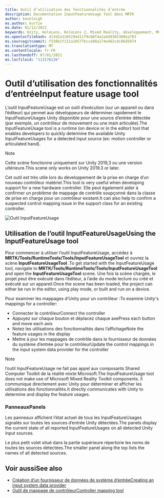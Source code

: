 ```yaml
---
title: Outil d’utilisation des fonctionnalités d’entrée
description: Documentation InputFeatureUsage Tool dans MRTK
author: keveleigh
ms.author: kurtie
ms.date: 01/12/2021
keywords: Unity, HoloLens, HoloLens 2, Mixed Reality, développement, MRTK
ms.openlocfilehash: 413d2a3105294411f9c08f4a2add9365389ea783
ms.sourcegitcommit: f338b1f121a10577bcce08a174e462cdc86d5874
ms.translationtype: MT
ms.contentlocale: fr-FR
ms.lasthandoff: 07/01/2021
ms.locfileid: "113176126"
---
```

# <a name="input-feature-usage-tool"></a><span data-ttu-id="07453-104">Outil d’utilisation des fonctionnalités d’entrée</span><span class="sxs-lookup"><span data-stu-id="07453-104">Input feature usage tool</span></span>

<span data-ttu-id="07453-105">L’outil InputFeatureUsage est un outil d’exécution (sur un appareil ou dans l’éditeur) qui permet aux développeurs de déterminer rapidement le InputFeatureUsages Unity disponible pour une source d’entrée détectée (par exemple, un contrôleur de mouvement ou une main articulée).</span><span class="sxs-lookup"><span data-stu-id="07453-105">The InputFeatureUsage tool is a runtime (on device or in the editor) tool that enables developers to quickly determine the available Unity InputFeatureUsages for a detected input source (ex: motion controller or articulated hand).</span></span>

> [!NOTE]
> <span data-ttu-id="07453-106">Cette scène fonctionne uniquement sur Unity 2019,3 ou une version ultérieure.</span><span class="sxs-lookup"><span data-stu-id="07453-106">This scene only works on Unity 2019.3 or later.</span></span>

<span data-ttu-id="07453-107">Cet outil est très utile lors du développement de la prise en charge d’un nouveau contrôleur matériel.</span><span class="sxs-lookup"><span data-stu-id="07453-107">This tool is very useful when developing support for a new hardware controller.</span></span> <span data-ttu-id="07453-108">Elle peut également aider à confirmer un problème de mappage de contrôle soupçonné dans la classe de prise en charge pour un contrôleur existant.</span><span class="sxs-lookup"><span data-stu-id="07453-108">It can also help to confirm a suspected control mapping issue in the support class for an existing controller.</span></span>

![Outil InputFeatureUsage](../images/controller-mapping-tool/InputFeatureUsages.png)

## <a name="using-the-inputfeatureusage-tool"></a><span data-ttu-id="07453-110">Utilisation de l’outil InputFeatureUsage</span><span class="sxs-lookup"><span data-stu-id="07453-110">Using the InputFeatureUsage tool</span></span>

<span data-ttu-id="07453-111">Pour commencer à utiliser l’outil InputFeatureUsage, accédez à **MRTK/Tools/RuntimeTools/Tools/InputFeatureUsageTool** et ouvrez la scène **InputFeatureUsageTool** .</span><span class="sxs-lookup"><span data-stu-id="07453-111">To get started with the InputFeatureUsage tool, navigate to **MRTK/Tools/RuntimeTools/Tools/InputFeatureUsageTool** and open the **InputFeatureUsageTool** scene.</span></span> <span data-ttu-id="07453-112">Une fois la scène chargée, le projet peut être exécuté dans l’éditeur, à l’aide du mode lecture ou créé et exécuté sur un appareil.</span><span class="sxs-lookup"><span data-stu-id="07453-112">Once the scene has been loaded, the project can either be run in the editor, using play mode, or built and run on a device.</span></span>

<span data-ttu-id="07453-113">Pour examiner les mappages d’Unity pour un contrôleur :</span><span class="sxs-lookup"><span data-stu-id="07453-113">To examine Unity's mappings for a controller:</span></span>

- <span data-ttu-id="07453-114">Connecter le contrôleur</span><span class="sxs-lookup"><span data-stu-id="07453-114">Connect the controller</span></span>
- <span data-ttu-id="07453-115">Appuyez sur chaque bouton et déplacez chaque axe</span><span class="sxs-lookup"><span data-stu-id="07453-115">Press each button and move each axis</span></span>
- <span data-ttu-id="07453-116">Notez les utilisations des fonctionnalités dans l’affichage</span><span class="sxs-lookup"><span data-stu-id="07453-116">Note the feature usages in the display</span></span>
- <span data-ttu-id="07453-117">Mettre à jour les mappages de contrôle dans le fournisseur de données du système d’entrée pour le contrôleur</span><span class="sxs-lookup"><span data-stu-id="07453-117">Update the control mappings in the input system data provider for the controller</span></span>

> [!NOTE]
> <span data-ttu-id="07453-118">l’outil InputFeatureUsage ne fait pas appel aux composants Shared Computer Toolkit de la réalité mixte Microsoft.</span><span class="sxs-lookup"><span data-stu-id="07453-118">The InputFeatureUsage tool does not make use of Microsoft Mixed Reality Toolkit components.</span></span> <span data-ttu-id="07453-119">Il communique directement avec Unity pour déterminer et afficher les utilisations des fonctionnalités.</span><span class="sxs-lookup"><span data-stu-id="07453-119">It directly communicates with Unity to determine and display the feature usages.</span></span>

### <a name="panels"></a><span data-ttu-id="07453-120">Panneaux</span><span class="sxs-lookup"><span data-stu-id="07453-120">Panels</span></span>

<span data-ttu-id="07453-121">Les panneaux affichent l’état actuel de tous les InputFeatureUsages signalés sur toutes les sources d’entrée Unity détectées.</span><span class="sxs-lookup"><span data-stu-id="07453-121">The panels display the current state of all reported InputFeatureUsages on all detected Unity input sources.</span></span>

<span data-ttu-id="07453-122">Le plus petit volet situé dans la partie supérieure répertorie les noms de toutes les sources détectées.</span><span class="sxs-lookup"><span data-stu-id="07453-122">The smaller panel along the top lists the names of all detected sources.</span></span>

## <a name="see-also"></a><span data-ttu-id="07453-123">Voir aussi</span><span class="sxs-lookup"><span data-stu-id="07453-123">See also</span></span>

- [<span data-ttu-id="07453-124">Création d’un fournisseur de données de système d’entrée</span><span class="sxs-lookup"><span data-stu-id="07453-124">Creating an input system data provider</span></span>](../input/create-data-provider.md)
- [<span data-ttu-id="07453-125">Outil de mappage de contrôleur</span><span class="sxs-lookup"><span data-stu-id="07453-125">Controller mapping tool</span></span>](controller-mapping-tool.md)
